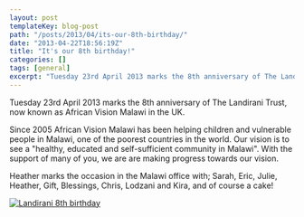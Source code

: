 ```yaml
---
layout: post
templateKey: blog-post
path: "/posts/2013/04/its-our-8th-birthday/"
date: "2013-04-22T18:56:19Z"
title: "It's our 8th birthday!"
categories: []
tags: [general]
excerpt: "Tuesday 23rd April 2013 marks the 8th anniversary of The Landirani Trust, now known as African Visi..."
---
```


Tuesday 23rd April 2013 marks the 8th anniversary of The Landirani Trust, now known as African Vision Malawi in the UK.

Since 2005 African Vision Malawi has been helping children and vulnerable people in Malawi, one of the poorest countries in the world. Our vision is to see a "healthy, educated and self-sufficient community in Malawi". With the support of many of you, we are are making progress towards our vision.

Heather marks the occasion in the Malawi office with; Sarah, Eric, Julie, Heather, Gift, Blessings, Chris, Lodzani and Kira, and of course a cake!

[![Landirani 8th birthday](https://www.africanvision.org.uk/africa-vision-news/wp-content/uploads/2013/04/Landirani-8th-birthday-300x199.jpg)](https://www.africanvision.org.uk/africa-vision-news/wp-content/uploads/2013/04/Landirani-8th-birthday.jpg)